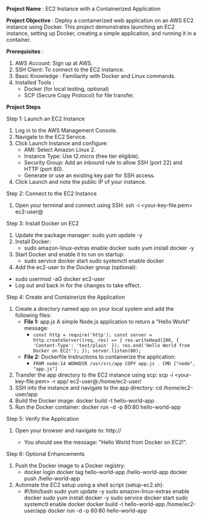 **Project Name** : EC2 Instance with a Containerized Application

**Project Objective** : Deploy a containerized web application on an AWS EC2 instance using Docker. This project demonstrates launching an EC2 instance, setting up Docker, creating a simple application, and running it in a container.

**Prerequisites** :
1. AWS Account: Sign up at AWS.
2. SSH Client: To connect to the EC2 instance.
3. Basic Knowledge : Familiarity with Docker and Linux commands.
4. Installed Tools :
    - Docker (for local testing, optional)
    - SCP (Secure Copy Protocol) for file transfer.

**Project Steps**

Step 1: Launch an EC2 Instance
1. Log in to the AWS Management Console.
2. Navigate to the EC2 Service.
3. Click Launch Instance and configure:
    - AMI: Select Amazon Linux 2.
    - Instance Type: Use t2.micro (free tier eligible).
    - Security Group: Add an inbound rule to allow SSH (port 22) and HTTP (port 80).
    - Generate or use an existing key pair for SSH access.
4. Click Launch and note the public IP of your instance.

Step 2: Connect to the EC2 Instance
1. Open your terminal and connect using SSH: ssh -i <your-key-file.pem> ec2-user@<instance-public-ip>

Step 3: Install Docker on EC2
1. Update the package manager: sudo yum update -y
2. Install Docker:
    - sudo amazon-linux-extras enable docker
      sudo yum install docker -y
3. Start Docker and enable it to run on startup:
    - sudo service docker start
      sudo systemctl enable docker
4. Add the ec2-user to the Docker group (optional):
- sudo usermod -aG docker ec2-user
- Log out and back in for the changes to take effect.

Step 4: Create and Containerize the Application
1. Create a directory named app on your local system and add the following files:
    - **File 1:** app.js
      A simple Node.js application to return a "Hello World" message:
        - `const http = require('http');
          const server = http.createServer((req, res) => {
          res.writeHead(200, { 'Content-Type': 'text/plain' });
          res.end('Hello World from Docker on EC2!');
          });
          server.listen(80);`
    -  **File 2:** Dockerfile
       Instructions to containerize the application:
        - `FROM node:14
          WORKDIR /usr/src/app
          COPY app.js .
          CMD ["node", "app.js"]`
2. Transfer the app directory to the EC2 instance using scp: scp -i <your-key-file.pem> -r app/ ec2-user@<instance-public-ip>:/home/ec2-user/
3. SSH into the instance and navigate to the app directory: cd /home/ec2-user/app
4. Build the Docker image: docker build -t hello-world-app .
5. Run the Docker container: docker run -d -p 80:80 hello-world-app

Step 5: Verify the Application
1. Open your browser and navigate to: http://<instance-public-ip>
   - You should see the message: "Hello World from Docker on EC2!".

Step 6: Optional Enhancements
1. Push the Docker image to a Docker registry:
    - docker login
      docker tag hello-world-app <your-dockerhub-username>/hello-world-app
      docker push <your-dockerhub-username>/hello-world-app
2. Automate the EC2 setup using a shell script (setup-ec2.sh):
    - #!/bin/bash
      sudo yum update -y
      sudo amazon-linux-extras enable docker
      sudo yum install docker -y
      sudo service docker start
      sudo systemctl enable docker
      docker build -t hello-world-app /home/ec2-user/app
      docker run -d -p 80:80 hello-world-app


